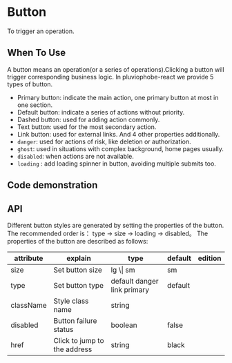 # Button
To trigger an operation.

## When To Use
A button means an operation(or a series of operations).Clicking a button will trigger corresponding business logic.
In pluviophobe-react we provide 5 types of button.
- Primary button: indicate the main action, one primary button at most in one section.
- Default button: indicate a series of actions without priority.
- Dashed button: used for adding action commonly.
- Text button: used for the most secondary action.
- Link button: used for external links.
  And 4 other properties additionally.
- `danger`: used for actions of risk, like deletion or authorization.
- `ghost`: used in situations with complex background, home pages usually.
- `disabled`: when actions are not available.
- `loading` : add loading spinner in button, avoiding multiple submits too.

## Code demonstration

<code src='./demo/index.tsx'></code>

## API
Different button styles are generated by setting the properties of the button. The recommended order is： type -> size -> loading -> disabled。
The properties of the button are described as follows:

<table>
   <thead>
     <th>attribute</th>
     <th>explain</th>
     <th>type</th>
     <th>default</th>
     <th>edition</th>
   </thead>
   <tbody>
      <tr>
         <td>size</td>
         <td>Set button size</td>
         <td>lg \| sm</td>
         <td>sm</td>
         <td></td>
      </tr>
      <tr>
         <td>type</td>
         <td>Set button type</td>
         <td>default danger link primary </td>
         <td>default</td>
         <td></td>
      </tr>
      <tr>
         <td>className</td>
         <td>Style class name</td>
         <td>string</td>
         <td></td>
         <td></td>
      </tr>
      <tr>
         <td>disabled</td>
         <td>Button failure status</td>
         <td>boolean</td>
         <td>false</td>
         <td></td>
      </tr>
      <tr>
         <td>href</td>
         <td>Click to jump to the address</td>
         <td>string</td>
         <td>black</td>
         <td></td>
      </tr>
   </tbody>
</table>
